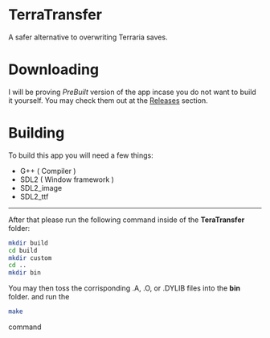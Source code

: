# TerraTransfer #
A safer alternative to overwriting Terraria saves.

# Downloading #
I will be proving *PreBuilt* version of the app incase you do not want to build it yourself.
You may check them out at the [Releases](https://github.com/Maddox-Werts/TerraTransfer/releases) section.

# Building #
To build this app you will need a few things:

- G++ ( Compiler )
- SDL2 ( Window framework )
- SDL2_image
- SDL2_ttf

---

After that please run the following command inside of the __TeraTransfer__ folder:
```Bash
mkdir build
cd build
mkdir custom
cd ..
mkdir bin
```

You may then toss the corrisponding .A, .O, or .DYLIB files into the __bin__ folder. and run the
```Bash
make
```
command
